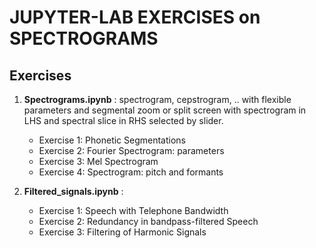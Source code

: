 #  JUPYTER-LAB EXERCISES on SPECTROGRAMS


## Exercises

1. **Spectrograms.ipynb** : spectrogram, cepstrogram, .. with flexible parameters and segmental zoom or split screen with spectrogram in LHS and spectral slice in RHS selected by slider.

    + Exercise 1: Phonetic Segmentations
    + Exercise 2: Fourier Spectrogram: parameters
    + Exercise 3: Mel Spectrogram
    + Exercise 4: Spectrogram: pitch and formants


2. **Filtered_signals.ipynb** :

    + Exercise 1: Speech with Telephone Bandwidth
    + Exercise 2: Redundancy in bandpass-filtered Speech
    + Exercise 3: Filtering of Harmonic Signals
    


